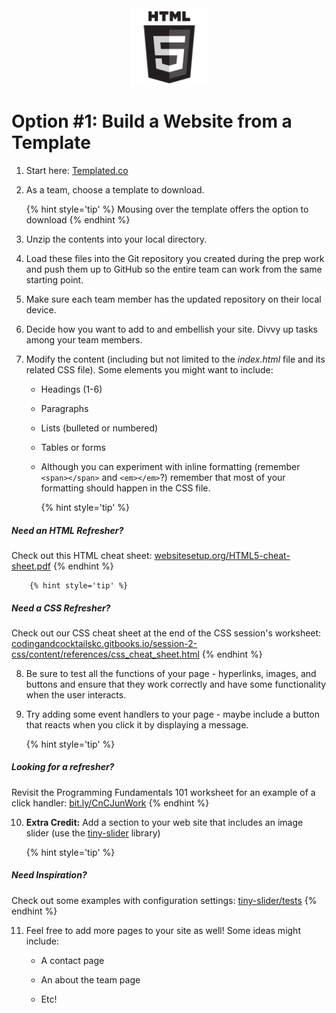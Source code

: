 <img src="images/html.png" style="display: block; margin-left: auto; margin-right: auto; height:125px;">

# Option #1: Build a Website from a Template

1. Start here: [Templated.co](https://templated.co)

2. As a team, choose a template to download.

    {% hint style='tip' %}
Mousing over the template offers the option to download
    {% endhint %}

3. Unzip the contents into your local directory.

4. Load these files into the Git repository you created during the prep work and push them up to GitHub so the entire team can work from the same starting point.

5. Make sure each team member has the updated repository on their local device.

6. Decide how you want to add to and embellish your site. Divvy up tasks among your team members.

7. Modify the content (including but not limited to the _index.html_ file and its related CSS file). Some elements you might want to include:

    *   Headings (1-6)

    *   Paragraphs

    *   Lists (bulleted or numbered)

    *   Tables or forms

    *   Although you can experiment with inline formatting (remember `<span></span>` and `<em></em>`?) remember that most of your formatting should happen in the CSS file.
    
        {% hint style='tip' %}
##### Need an HTML Refresher?

Check out this HTML cheat sheet: [websitesetup.org/HTML5-cheat-sheet.pdf](https://websitesetup.org/HTML5-cheat-sheet.pdf)
        {% endhint %}
    
        {% hint style='tip' %}
##### Need a CSS Refresher?

Check out our CSS cheat sheet at the end of the CSS session's worksheet: [codingandcocktailskc.gitbooks.io/session-2-css/content/references/css_cheat_sheet.html](https://codingandcocktailskc.gitbooks.io/session-2-css/content/references/css_cheat_sheet.html)
        {% endhint %}

8. Be sure to test all the functions of your page - hyperlinks, images, and buttons and ensure that they work correctly and have some functionality when the user interacts.

9. Try adding some event handlers to your page - maybe include a button that reacts when you click it by displaying a message.

    {% hint style='tip' %}
##### Looking for a refresher?

Revisit the Programming Fundamentals 101 worksheet for an example of a click handler: 
[bit.ly/CnCJunWork](https://bit.ly/CnCJunWork)
    {% endhint %}

10. **Extra Credit:** Add a section to your web site that includes an image slider (use the [tiny-slider](https://github.com/ganlanyuan/tiny-slider) library)

    {% hint style='tip' %}
##### Need Inspiration?

Check out some examples with configuration settings: 
[tiny-slider/tests](https://ganlanyuan.github.io/tiny-slider/tests/index.html)
    {% endhint %}

11. Feel free to add more pages to your site as well!  Some ideas might include:
    
    * A contact page

    * An about the team page
    
    * Etc!


